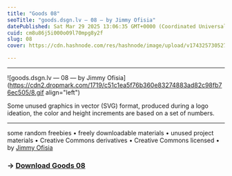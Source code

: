 ```yaml
---
title: "Goods 08"
seoTitle: "goods.dsgn.lv — 08 — by Jimmy Ofisia"
datePublished: Sat Mar 29 2025 13:06:35 GMT+0000 (Coordinated Universal Time)
cuid: cm8u86j5i000o09l70mpg8y2f
slug: 08
cover: https://cdn.hashnode.com/res/hashnode/image/upload/v1743257305272/1277ef85-1e48-4359-bf3f-8d88aead511e.png

---
```


---

![goods.dsgn.lv — 08 — by Jimmy Ofisia](https://cdn2.dropmark.com/1719/c51c1ea5f76b360e83274883ad82c98fb76ec505/8.gif align="left")

Some unused graphics in vector (SVG) format, produced during a logo ideation, the color and height increments are based on a set of numbers.

---

some random freebies • freely downloadable materials • unused project materials • Creative Commons derivatives • Creative Commons licensed • by [Jimmy Ofisia](https://dsgn.lv)

### → [**Download** **Goods 08**](https://folder.dsgn.lv/b/goods08)